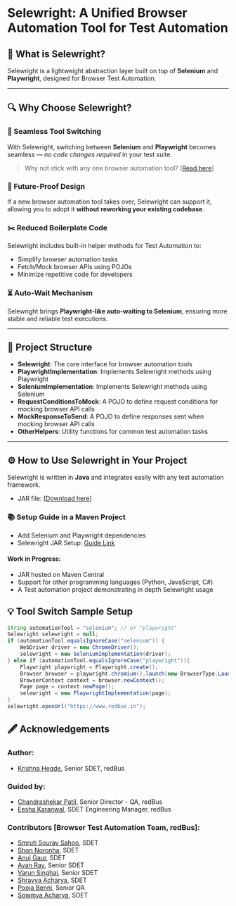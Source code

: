 # Selewright: A Unified Browser Automation Tool for Test Automation

## 🚀 What is Selewright?

Selewright is a lightweight abstraction layer built on top of **Selenium** and **Playwright**, designed for Browser Test Automation.

---

## 🔍 Why Choose Selewright?

### 🔁 Seamless Tool Switching

With Selewright, switching between **Selenium** and **Playwright** becomes seamless — *no code changes required* in your test suite.

> Why not stick with any one browser automation tool? [[Read here](https://docs.google.com/document/d/1W7UwAH-dy45Z_Rqi0dnEnXOJZV8oo4J3xCqQ66wz6gQ/edit?usp=sharing)]

### 🧠 Future-Proof Design

If a new browser automation tool takes over, Selewright can support it, allowing you to adopt it **without reworking your existing codebase**.

### ✂️ Reduced Boilerplate Code

Selewright includes built-in helper methods for Test Automation to:

- Simplify browser automation tasks
- Fetch/Mock browser APIs using POJOs
- Minimize repetitive code for developers

### ⏳ Auto-Wait Mechanism

Selewright brings **Playwright-like auto-waiting to Selenium**, ensuring more stable and reliable test executions.

---

## 🧱 Project Structure

- **Selewright**: The core interface for browser automation tools
- **PlaywrightImplementation**: Implements Selewright methods using Playwright
- **SeleniumImplementation**: Implements Selewright methods using Selenium
- **RequestConditionsToMock**: A POJO to define request conditions for mocking browser API calls
- **MockResponseToSend**: A POJO to define responses sent when mocking browser API calls
- **OtherHelpers**: Utility functions for common test automation tasks

---

## ⚙️ How to Use Selewright in Your Project

Selewright is written in **Java** and integrates easily with any test automation framework.
- JAR file: [[Download here](http://git.redbus.com/krishna.hegde/selewright/-/blob/05b7649e7619fb592b18c74eaa7070b21c17285c/selewright-1.0-SNAPSHOT.jar)]

### 📚 Setup Guide in a Maven Project
- Add Selenium and Playwright dependencies
- Selewright JAR Setup: [Guide Link](https://chatgpt.com/share/68d3ee72-6f90-8001-a11d-210d361dcece)

#### Work in Progress:
- JAR hosted on Maven Central
- Support for other programming languages (Python, JavaScript, C#)
- A Test automation project demonstrating in depth Selewright usage

## 💡 Tool Switch Sample Setup

```java
String automationTool = "selenium"; // or "playwright"
Selewright selewright = null;
if (automationTool.equalsIgnoreCase("selenium")) {
    WebDriver driver = new ChromeDriver();
    selewright = new SeleniumImplementation(driver);
} else if (automationTool.equalsIgnoreCase("playwright")){
    Playwright playwright = Playwright.create();
    Browser browser = playwright.chromium().launch(new BrowserType.LaunchOptions().setHeadless(false));
    BrowserContext context = browser.newContext();
    Page page = context.newPage();
    selewright = new PlaywrightImplementation(page);
}
selewright.openUrl("https://www.redbus.in");
```

## 🖋️ Acknowledgements

### Author: 
- [Krishna Hegde](https://www.linkedin.com/in/krishna-d-hegde/), Senior SDET, redBus

### Guided by:
- [Chandrashekar Patil](https://www.linkedin.com/in/patilchandrashekhar/), Senior Director - QA, redBus
- [Eesha Karanwal](https://www.linkedin.com/in/eesha-karanwal-1263461ab/), SDET Engineering Manager, redBus

### Contributors [Browser Test Automation Team, redBus]:
- [Smruti Sourav Sahoo](https://www.linkedin.com/in/smruti-sourav-2000/), SDET
- [Shon Noronha](https://www.linkedin.com/in/shon-noronha-07278820b/), SDET
- [Anuj Gaur](https://www.linkedin.com/in/anujgaur06/), SDET
- [Ayan Ray](https://www.linkedin.com/in/ayan-ray-69ba77141/), Senior SDET
- [Varun Singhai](https://www.linkedin.com/in/varun-singhai-64791814a/), Senior SDET
- [Shravya Acharya](https://www.linkedin.com/in/shravya-a-acharya-98b228183/), SDET
- [Pooja Benni](https://www.linkedin.com/in/pooja-benni-b1886571/), Senior QA
- [Sowmya Acharya](https://in.linkedin.com/in/sowmya-acharya-105a4025b), SDET
